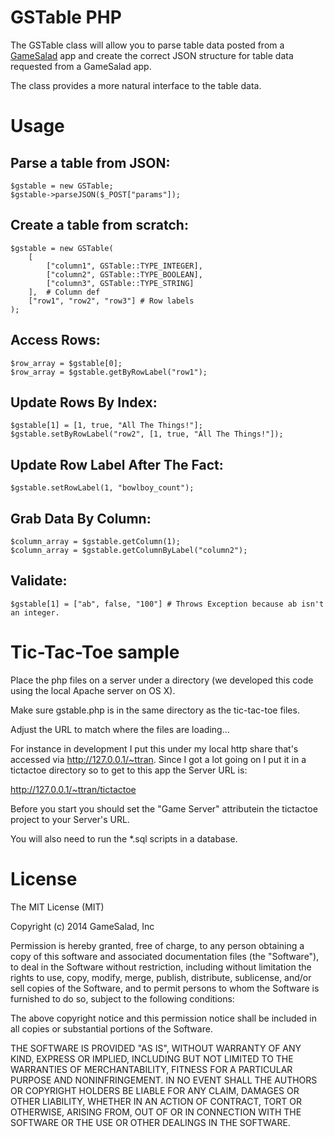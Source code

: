 # GSTable PHP

The GSTable class will allow you to parse table data posted from a [GameSalad](http://gamesalad.com) app and
create the correct JSON structure for table data requested from a GameSalad app.

The class provides a more natural interface to the table data.

# Usage #

## Parse a table from JSON: ##

    $gstable = new GSTable;
    $gstable->parseJSON($_POST["params"]);
	
## Create a table from scratch: ##
    
    $gstable = new GSTable(
        [
            ["column1", GSTable::TYPE_INTEGER],
            ["column2", GSTable::TYPE_BOOLEAN],
            ["column3", GSTable::TYPE_STRING]
        ],  # Column def
        ["row1", "row2", "row3"] # Row labels
    );

## Access Rows: ##

    $row_array = $gstable[0];
    $row_array = $gstable.getByRowLabel("row1");
	
## Update Rows By Index: ##

    $gstable[1] = [1, true, "All The Things!"];
    $gstable.setByRowLabel("row2", [1, true, "All The Things!"]);
	
## Update Row Label After The Fact: ##
    
    $gstable.setRowLabel(1, "bowlboy_count");
	
## Grab Data By Column: ##

    $column_array = $gstable.getColumn(1);
    $column_array = $gstable.getColumnByLabel("column2");

## Validate: ##

    $gstable[1] = ["ab", false, "100"] # Throws Exception because ab isn't an integer.


# Tic-Tac-Toe sample #

Place the php files on a server under a directory (we developed this code using the local Apache server on OS X).

Make sure gstable.php is in the same directory as the tic-tac-toe files.

Adjust the URL to match where the files are loading...

For instance in development I put this under my local http share that's accessed via http://127.0.0.1/~ttran.
Since I got a lot going on I put it in a tictactoe directory so to get to this app the Server URL is:

http://127.0.0.1/~ttran/tictactoe

Before you start you should set the "Game Server" attributein the tictactoe project to your Server's URL.

You will also need to run the *.sql scripts in a database.


# License #

The MIT License (MIT)

Copyright (c) 2014 GameSalad, Inc

Permission is hereby granted, free of charge, to any person obtaining a copy
of this software and associated documentation files (the "Software"), to deal
in the Software without restriction, including without limitation the rights
to use, copy, modify, merge, publish, distribute, sublicense, and/or sell
copies of the Software, and to permit persons to whom the Software is
furnished to do so, subject to the following conditions:

The above copyright notice and this permission notice shall be included in
all copies or substantial portions of the Software.

THE SOFTWARE IS PROVIDED "AS IS", WITHOUT WARRANTY OF ANY KIND, EXPRESS OR
IMPLIED, INCLUDING BUT NOT LIMITED TO THE WARRANTIES OF MERCHANTABILITY,
FITNESS FOR A PARTICULAR PURPOSE AND NONINFRINGEMENT. IN NO EVENT SHALL THE
AUTHORS OR COPYRIGHT HOLDERS BE LIABLE FOR ANY CLAIM, DAMAGES OR OTHER
LIABILITY, WHETHER IN AN ACTION OF CONTRACT, TORT OR OTHERWISE, ARISING FROM,
OUT OF OR IN CONNECTION WITH THE SOFTWARE OR THE USE OR OTHER DEALINGS IN
THE SOFTWARE.
